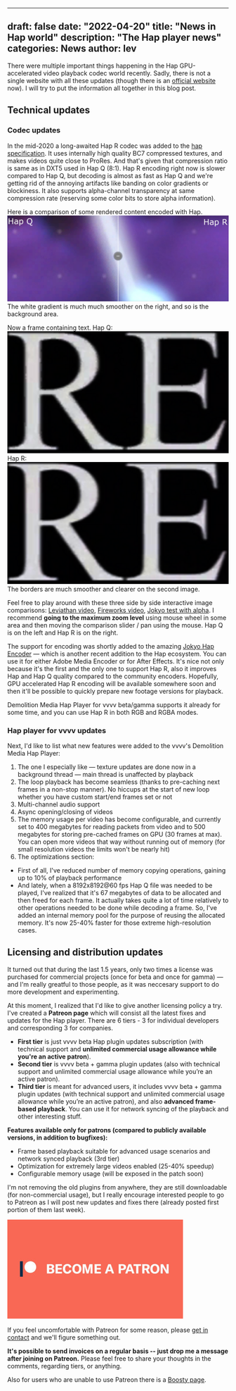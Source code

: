 
---
draft: false
date: "2022-04-20"
title: "News in Hap world"
description: "The Hap player news"
categories: News
author: lev
---

There were multiple important things happening in the Hap GPU-accelerated video playback codec world recently. Sadly, there is not a single website with all these updates (though there is an [official website](http://hap.video) now). I will try to put the information all together in this blog post.

## Technical updates
### Codec updates
In the mid-2020 a long-awaited Hap R codec was added to the [hap specification](https://github.com/Vidvox/hap/blob/master/documentation/HapVideoDRAFT.md). It uses internally high quality BC7 compressed textures, and makes videos quite close to ProRes. And that's given that compression ratio is same as in DXT5 used in Hap Q (8:1). Hap R encoding right now is slower compared to Hap Q, but decoding is almost as fast as Hap Q and we're getting rid of the annoying artifacts like banding on color gradients or blockiness. It also supports alpha-channel transparency at same compression rate (reserving some color bits to store alpha information).



Here is a comparison of some rendered content encoded with Hap.
![vvvv gamma 2021.4 release](https://github.com/leavittx/leavittx.github.io/raw/master/hap_blog_post_2022/images/Leviathan7.1_diff.png "")
The white gradient is much much smoother on the right, and so is the background area.

Now a frame containing text. 
Hap Q:
![Hap Q](https://github.com/leavittx/leavittx.github.io/raw/master/hap_blog_post_2022/images/out_hapQ.png "")
Hap R:
![Hap R](https://github.com/leavittx/leavittx.github.io/raw/master/hap_blog_post_2022/images/out_hapR.png "")
The borders are much smoother and clearer on the second image.

Feel free to play around with these three side by side interactive image comparisons: [Leviathan video](https://leavittx.github.io/hap_blog_post_2022/comparisons/leviathan_392_hap_vs_hapq.html), [Fireworks video](https://leavittx.github.io/hap_blog_post_2022/comparisons/fireworks_hap_vs_hapq.html), [Jokyo test with alpha](https://leavittx.github.io/hap_blog_post_2022/comparisons/jokyo_hap_vs_hapq.html). I recommend **going to the maximum zoom level** using mouse wheel in some area and then moving the comparison slider / pan using the mouse. Hap Q is on the left and Hap R is on the right.

The support for encoding was shortly added to the amazing [Jokyo Hap Encoder](https://jokyohapencoder.com/) — which is another recent addition to the Hap ecosystem. You can use it for either Adobe Media Encoder or for After Effects. It's nice not only because it's the first and the only one to support Hap R, also it improves Hap and Hap Q quality compared to the community encoders.  Hopefully, GPU accelerated Hap R encoding will be available somewhere soon and then it'll be possible to quickly prepare new footage versions for playback.

Demolition Media Hap Player for vvvv beta/gamma supports it already for some time, and you can use Hap R in both RGB and RGBA modes.

### Hap player for vvvv updates
Next, I'd like to list what new features were added to the vvvv's Demolition Media Hap Player:
1. The one I especially like — texture updates are done now in a background thread — main thread is unaffected by playback
2. The loop playback has become seamless (thanks to pre-caching next frames in a non-stop manner). No hiccups at the start of new loop whether you have custom start/end frames set or not
3. Multi-channel audio support
4. Async opening/closing of videos
5. The memory usage per video has become configurable, and currently set to 400 megabytes for reading packets from video and to 500 megabytes for storing pre-cached frames on GPU (30 frames at max). You can open more videos that way without running out of memory (for small resolution videos the limits won't be nearly hit)
6. The optimizations section:
 - First of all, I've reduced number of memory copying operations, gaining up to 10% of playback performance
 - And lately, when a 8192x8192@60 fps Hap Q file was needed to be played, I've realized that it's 67 megabytes of data to be allocated and then freed for each frame. It actually takes quite a lot of time relatively to other operations needed to be done while decoding a frame. So, I've added an internal memory pool for the purpose of reusing the allocated memory.  It's now 25-40% faster for those extreme high-resolution cases.

## Licensing and distribution updates
It turned out that during the last 1.5 years, only two times a license was purchased for commercial projects (once for beta and once for gamma) — and I'm really greatful to those people, as it was neccesary support to do more development and experimenting.

At this moment, I realized that I'd like to give another licensing policy a try.  I've created a **Patreon page** which will consist all the latest fixes and updates for the Hap player. There are 6 tiers - 3 for individual developers and corresponding 3 for companies. 

 - **First tier** is just vvvv beta Hap plugin updates subscription (with technical support and **unlimited commercial usage allowance while you're an active patron**). 
 - **Second tier** is vvvv beta + gamma plugin updates (also with technical support and unlimited commercial usage allowance while you’re an active patron).
 - **Third tier** is meant for advanced users, it includes vvvv beta + gamma plugin updates (with technical support and unlimited commercial usage allowance while you’re an active patron), and also **advanced frame-based playback**. You can use it for network syncing of the playback and other interesting stuff.
 
**Features available only for patrons (compared to publicly available versions, in addition to bugfixes):**
-   Frame based playback suitable for advanced usage scenarios and network synced playback (3rd tier)
-   Optimization for extremely large videos enabled (25-40% speedup)
-   Configurable memory usage (will be exposed in the patch soon)

I'm not removing the old plugins from anywhere, they are still downloadable (for non-commercial usage), but I really encourage interested people to go to Patreon as I will post new updates and fixes there (already posted first portion of them last week).

[![Become a Patron](https://raw.githubusercontent.com/leavittx/leavittx.github.io/master/hap_blog_post_2022/images/becomeapatron.jpg)](https://www.patreon.com/hap_player)


If you feel uncomfortable with Patreon for some reason, please  [get in contact](mailto:lev.panov@gmail.com) and we'll figure something out. 

**It's possible to send invoices on a regular basis -- just drop me a message after joining on Patreon.** Please feel free to share your thoughts in the comments, regarding tiers, or anything.

Also for users who are unable to use Patreon there is a [Boosty page](https://boosty.to/hap_player).